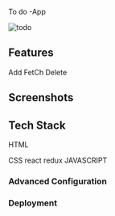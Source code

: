 
To do -App

![todo](https://user-images.githubusercontent.com/96822665/208379950-0c24ed76-5107-4098-8518-182712391c13.gif)





## Features
Add 
FetCh
Delete

## Screenshots



## Tech Stack

HTML

CSS
react
redux
JAVASCRIPT


### Advanced Configuration


### Deployment

